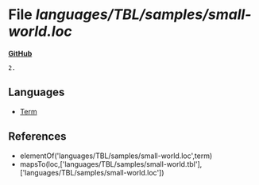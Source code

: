 # File _languages/TBL/samples/small-world.loc_
**[GitHub](https://github.com/softlang/yas/blob/master/languages/TBL/samples/small-world.loc)**
```
2.
```

## Languages
* [Term](../languages/Term.md)

## References
* elementOf('languages/TBL/samples/small-world.loc',term)
* mapsTo(loc,['languages/TBL/samples/small-world.tbl'],['languages/TBL/samples/small-world.loc'])
